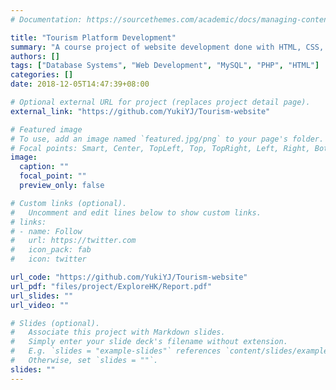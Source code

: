 ```yaml
---
# Documentation: https://sourcethemes.com/academic/docs/managing-content/

title: "Tourism Platform Development"
summary: "A course project of website development done with HTML, CSS, PHP, JavaScript, Ajax, JQuery, and MySQL. The tourism platform, ExploreHK, provides convenience for both intended tourists (travel information & personalized travel plan) and administrators (manage users and data & obtain summary information)."
authors: []
tags: ["Database Systems", "Web Development", "MySQL", "PHP", "HTML"]
categories: []
date: 2018-12-05T14:47:39+08:00

# Optional external URL for project (replaces project detail page).
external_link: "https://github.com/YukiYJ/Tourism-website"

# Featured image
# To use, add an image named `featured.jpg/png` to your page's folder.
# Focal points: Smart, Center, TopLeft, Top, TopRight, Left, Right, BottomLeft, Bottom, BottomRight.
image:
  caption: ""
  focal_point: ""
  preview_only: false

# Custom links (optional).
#   Uncomment and edit lines below to show custom links.
# links:
# - name: Follow
#   url: https://twitter.com
#   icon_pack: fab
#   icon: twitter

url_code: "https://github.com/YukiYJ/Tourism-website"
url_pdf: "files/project/ExploreHK/Report.pdf"
url_slides: ""
url_video: ""

# Slides (optional).
#   Associate this project with Markdown slides.
#   Simply enter your slide deck's filename without extension.
#   E.g. `slides = "example-slides"` references `content/slides/example-slides.md`.
#   Otherwise, set `slides = ""`.
slides: ""
---
```

